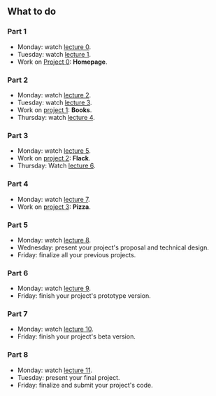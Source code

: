 ## What to do

### Part 1

- Monday: watch [lecture 0](/lectures/lecture-0).
- Tuesday: watch [lecture 1](/lectures/lecture-1).
- Work on [Project 0](/projects/project-0): **Homepage**.

### Part 2

- Monday: watch [lecture 2](/lectures/lecture-2).
- Tuesday: watch [lecture 3](/lectures/lecture-3).
- Work on [project 1](/projects/project-1): **Books**.
- Thursday: watch [lecture 4](/lectures/lecture-4).

### Part 3

- Monday: watch [lecture 5](/lectures/lecture-5).
- Work on [project 2](/projects/project-2): **Flack**.
- Thursday: Watch [lecture 6](/lectures/lecture-6).

### Part 4

- Monday: watch [lecture 7](/lectures/lecture-7).
- Work on [project 3](/projects/project-3): **Pizza**.

### Part 5

- Monday: watch [lecture 8](/lectures/lecture-8).
- Wednesday: present your project's proposal and technical design.
- Friday: finalize all your previous projects.

### Part 6

- Monday: watch [lecture 9](/lectures/lecture-9).
- Friday: finish your project's prototype version.

### Part 7

- Monday: watch [lecture 10](/lectures/lecture-10).
- Friday: finish your project's beta version.

### Part 8

- Monday: watch [lecture 11](/lectures/lecture-11).
- Tuesday: present your final project.
- Friday: finalize and submit your project's code.
